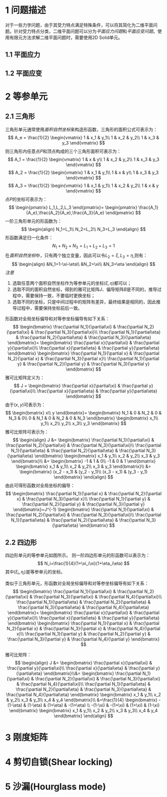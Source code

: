 # 1 问题描述
对于一些力学问题，由于其受力特点满足特殊条件，可以将其简化为二维平面问题。针对受力特点分类，二维平面问题可以分为*平面应力问题*和*平面应变问题*。使用有限元方法求解二维平面问题时，需要使用2D Solid单元。
## 1.1 平面应力
## 1.2 平面应变
# 2 等参单元
## 2.1 三角形
三角形单元通常使用*面积自然坐标*来构造形函数，三角形的面积公式可表示为：
$$
A_e = \frac{1}{2}
\begin{vmatrix}
	1 & x_1 & y_1\\
	1 & x_2 & y_2\\
	1 & x_3 & y_3
\end{vmatrix}
$$
则三角形内任意点$P$和顶点构成的三个三角形面积可表示为：
$$
A_1 = \frac{1}{2}
\begin{vmatrix}
	1 & x & y\\
	1 & x_2 & y_2\\
	1 & x_3 & y_3
\end{vmatrix}
$$
$$
A_2 = \frac{1}{2}
\begin{vmatrix}
	1 & x_1 & y_1\\
	1 & x & y\\
	1 & x_3 & y_3
\end{vmatrix}
$$
$$
A_3 = \frac{1}{2}
\begin{vmatrix}
	1 & x_1 & y_1\\
	1 & x_2 & y_2\\
	1 & x & y
\end{vmatrix}
$$
点$P$的坐标可表示为：
$$
\begin{pmatrix}
L_1,L_2,L_3
\end{pmatrix}=
\begin{pmatrix}
\frac{A_1}{A_e},\frac{A_2}{A_e},\frac{A_3}{A_e}
\end{pmatrix}
$$
一阶三角形单元的形函数为：
$$
\begin{align}
	N_1=L_1\\
	N_2=L_2\\
	N_3=L_3
\end{align}
$$
形函数满足归一化条件：
$$
N_1+N_2+N_3=L_1+L_2+L_3=1
$$
在*面积自然坐标*中，只有两个独立变量，因此可以令$L_2=\xi, L_3=\eta$,则有：
$$
\begin{align}
	&N_1=1-\xi-\eta\\
	&N_2=\xi\\
	&N_3=\eta
\end{align}
$$
*注意*
1. 选取任意两个面积自然坐标作为等参单元的坐标$(\xi,\eta)$都可以；
2. 选取不同的面积自然坐标，得到的雅可比矩阵$J$、偏导矩阵$B$是不同的，推导过程中，需要保持一致，不要临时更换坐标；
3. 选取不同的坐标，只是中间过程中的矩阵有差异，最终结果是相同的，因此推导过程中，需要保持坐标前后一致。

形函数对全局坐标偏导和对等参坐标偏导有如下关系：
$$
\begin{bmatrix}
	\frac{\partial N_1}{\partial\xi} & \frac{\partial N_2}{\partial\xi} & \frac{\partial N_3}{\partial\xi}\\
	\frac{\partial N_1}{\partial\eta} & \frac{\partial N_2}{\partial\eta} & \frac{\partial N_3}{\partial\eta}
\end{bmatrix}=
\begin{bmatrix}
	\frac{\partial x}{\partial\xi} & \frac{\partial y}{\partial\xi}\\
	\frac{\partial x}{\partial\eta} & \frac{\partial y}{\partial\eta}
\end{bmatrix}
\begin{bmatrix}
	\frac{\partial N_1}{\partial x} & \frac{\partial N_2}{\partial x} & \frac{\partial N_3}{\partial x}\\
	\frac{\partial N_1}{\partial y} & \frac{\partial N_2}{\partial y} & \frac{\partial N_3}{\partial y}
\end{bmatrix}
$$
雅可比矩阵定义为：
$$
J = 
\begin{bmatrix}
	\frac{\partial x}{\partial\xi} & \frac{\partial y}{\partial\xi}\\
	\frac{\partial x}{\partial\eta} & \frac{\partial y}{\partial\eta}
\end{bmatrix}
$$
由于$(x,y)$可表示为：
$$
\begin{bmatrix}
	x\\
	y
\end{bmatrix}=
\begin{bmatrix}
	N_1 & 0 & N_2 & 0 & N_3 & 0\\
	0 & N_1 & 0 & N_2 & 0 & N_3
\end{bmatrix}
\begin{bmatrix}
	x_1\\
	y_1\\
	x_2\\
	y_2\\
	x_3\\
	y_3
\end{bmatrix}
$$
雅可比矩阵可表示为：
$$
\begin{align}
	J &= 
	\begin{bmatrix}
		\frac{\partial N_1}{\partial\xi} & \frac{\partial N_2}{\partial\xi} & \frac{\partial N_3}{\partial\xi}\\
		\frac{\partial N_1}{\partial\eta} & \frac{\partial N_2}{\partial\eta} & \frac{\partial N_3}{\partial\eta}
	\end{bmatrix}
	\begin{bmatrix}
		x_1 & y_1\\
		x_2 & y_2\\
		x_3 & y_3
	\end{bmatrix}\\
	&=
	\begin{bmatrix}
		-1 & 1 & 0\\
		-1 & 0 & 1
	\end{bmatrix}
	\begin{bmatrix}
		x_1 & y_1\\
		x_2 & y_2\\
		x_3 & y_3
	\end{bmatrix}\\
	&=
	\begin{bmatrix}
		(x_2 - x_1) & (y_2 - y_1)\\
		(x_3 - x_1) & (y_3 - y_1)
	\end{bmatrix}
\end{align}
$$
由此可得形函数对全局坐标的偏导：
$$
\begin{bmatrix}
	\frac{\partial N_1}{\partial x} & \frac{\partial N_2}{\partial x} & \frac{\partial N_3}{\partial x}\\
	\frac{\partial N_1}{\partial y} & \frac{\partial N_2}{\partial y} & \frac{\partial N_3}{\partial y}
\end{bmatrix}=J^{-1}
\begin{bmatrix}
	\frac{\partial N_1}{\partial\xi} & \frac{\partial N_2}{\partial\xi} & \frac{\partial N_3}{\partial\xi}\\
	\frac{\partial N_1}{\partial\eta} & \frac{\partial N_2}{\partial\eta} & \frac{\partial N_3}{\partial\eta}
\end{bmatrix}
$$

## 2.2 四边形
四边形单元的等参单元如图所示。
则一阶四边形单元的形函数可以表示为：
$$
N_i=\frac{1}{4}(1+\xi_i\xi)(1+\eta_i\eta)
$$
其中$(\xi_i,\eta_i)$是等参单元的坐标。

类似于三角形单元，形函数对全局坐标偏导和对等参坐标偏导有如下关系：
$$
\begin{bmatrix}
	\frac{\partial N_1}{\partial\xi} & \frac{\partial N_2}{\partial\xi} & \frac{\partial N_3}{\partial\xi} & \frac{\partial N_4}{\partial\xi}\\
	\frac{\partial N_1}{\partial\eta} & \frac{\partial N_2}{\partial\eta} & \frac{\partial N_3}{\partial\eta} & \frac{\partial N_4}{\partial\eta}
\end{bmatrix}=
\begin{bmatrix}
	\frac{\partial x}{\partial\xi} & \frac{\partial y}{\partial\xi}\\
	\frac{\partial x}{\partial\eta} & \frac{\partial y}{\partial\eta}
\end{bmatrix}
\begin{bmatrix}
	\frac{\partial N_1}{\partial x} & \frac{\partial N_2}{\partial x} & \frac{\partial N_3}{\partial x} & \frac{\partial N_4}{\partial x}\\
	\frac{\partial N_1}{\partial y} & \frac{\partial N_2}{\partial y} & \frac{\partial N_3}{\partial y} & \frac{\partial N_4}{\partial y}
\end{bmatrix}
$$

雅可比矩阵：
$$
\begin{align}
	J &= 
	\begin{bmatrix}
		\frac{\partial x}{\partial\xi} & \frac{\partial y}{\partial\xi}\\
		\frac{\partial x}{\partial\eta} & \frac{\partial y}{\partial\eta}
	\end{bmatrix}\\&= 
	\begin{bmatrix}
		\frac{\partial N_1}{\partial\xi} & \frac{\partial N_2}{\partial\xi} & \frac{\partial N_3}{\partial\xi} & \frac{\partial N_4}{\partial\xi}\\
		\frac{\partial N_1}{\partial\eta} & \frac{\partial N_2}{\partial\eta} & \frac{\partial N_3}{\partial\eta} & \frac{\partial N_4}{\partial\eta}
	\end{bmatrix}
	\begin{bmatrix}
		x_1 & y_1\\
		x_2 & y_2\\
		x_3 & y_3\\
		x_4 & y_4
	\end{bmatrix}\\
	&=\frac{1}{4}
	\begin{bmatrix}
		-(1-\eta) & (1-\eta) & (1+\eta) & -(1+\eta) \\
		-(1-\xi) & -(1+\xi) & (1+\xi) & (1-\xi)
	\end{bmatrix}
	\begin{bmatrix}
		x_1 & y_1\\
		x_2 & y_2\\
		x_3 & y_3\\
		x_4 & y_4
	\end{bmatrix}
\end{align}
$$

# 3 刚度矩阵
# 4 剪切自锁(Shear locking)
# 5 沙漏(Hourglass mode)
